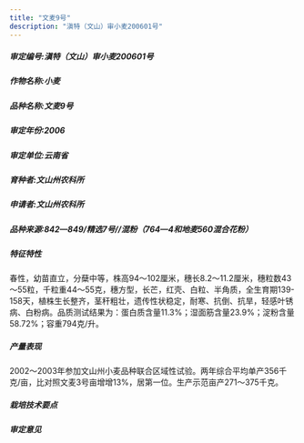 ```yaml
---
title: "文麦9号"
description: "滇特（文山）审小麦200601号"
---
```

##### 审定编号:滇特（文山）审小麦200601号

##### 作物名称:小麦

##### 品种名称:文麦9号

##### 审定年份:2006

##### 审定单位:云南省

##### 育种者:文山州农科所

##### 申请者:文山州农科所

##### 品种来源:842—849/精选7号//混粉（764—4和地麦560混合花粉）

##### 特征特性
春性，幼苗直立，分蘖中等，株高94～102厘米，穗长8.2～11.2厘米，穗粒数43～55粒，千粒重44～55克，穗方型，长芒，红壳、白粒、半角质，全生育期139-158天，植株生长整齐，茎秆粗壮，遗传性状稳定，耐寒、抗倒、抗旱，轻感叶锈病、白粉病。品质测试结果为：蛋白质含量11.3%；湿面筋含量23.9%；淀粉含量58.72%；容重794克/升。

##### 产量表现
2002～2003年参加文山州小麦品种联合区域性试验。两年综合平均单产356千克/亩，比对照文麦3号亩增增13%，居第一位。生产示范亩产271～375千克。

##### 栽培技术要点


##### 审定意见

